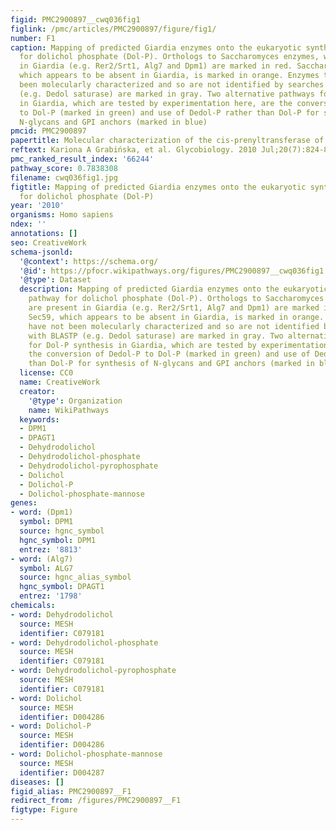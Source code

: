 ```yaml
---
figid: PMC2900897__cwq036fig1
figlink: /pmc/articles/PMC2900897/figure/fig1/
number: F1
caption: Mapping of predicted Giardia enzymes onto the eukaryotic synthetic pathway
  for dolichol phosphate (Dol-P). Orthologs to Saccharomyces enzymes, which are present
  in Giardia (e.g. Rer2/Srt1, Alg7 and Dpm1) are marked in red. Saccharomyces Sec59,
  which appears to be absent in Giardia, is marked in orange. Enzymes that have not
  been molecularly characterized and so are not identified by searches with BLASTP
  (e.g. Dedol saturase) are marked in gray. Two alternative pathways for Dol-P synthesis
  in Giardia, which are tested by experimentation here, are the conversion of Dedol-P
  to Dol-P (marked in green) and use of Dedol-P rather than Dol-P for synthesis of
  N-glycans and GPI anchors (marked in blue)
pmcid: PMC2900897
papertitle: Molecular characterization of the cis-prenyltransferase of Giardia lamblia.
reftext: Kariona A Grabińska, et al. Glycobiology. 2010 Jul;20(7):824-832.
pmc_ranked_result_index: '66244'
pathway_score: 0.7838308
filename: cwq036fig1.jpg
figtitle: Mapping of predicted Giardia enzymes onto the eukaryotic synthetic pathway
  for dolichol phosphate (Dol-P)
year: '2010'
organisms: Homo sapiens
ndex: ''
annotations: []
seo: CreativeWork
schema-jsonld:
  '@context': https://schema.org/
  '@id': https://pfocr.wikipathways.org/figures/PMC2900897__cwq036fig1.html
  '@type': Dataset
  description: Mapping of predicted Giardia enzymes onto the eukaryotic synthetic
    pathway for dolichol phosphate (Dol-P). Orthologs to Saccharomyces enzymes, which
    are present in Giardia (e.g. Rer2/Srt1, Alg7 and Dpm1) are marked in red. Saccharomyces
    Sec59, which appears to be absent in Giardia, is marked in orange. Enzymes that
    have not been molecularly characterized and so are not identified by searches
    with BLASTP (e.g. Dedol saturase) are marked in gray. Two alternative pathways
    for Dol-P synthesis in Giardia, which are tested by experimentation here, are
    the conversion of Dedol-P to Dol-P (marked in green) and use of Dedol-P rather
    than Dol-P for synthesis of N-glycans and GPI anchors (marked in blue)
  license: CC0
  name: CreativeWork
  creator:
    '@type': Organization
    name: WikiPathways
  keywords:
  - DPM1
  - DPAGT1
  - Dehydrodolichol
  - Dehydrodolichol-phosphate
  - Dehydrodolichol-pyrophosphate
  - Dolichol
  - Dolichol-P
  - Dolichol-phosphate-mannose
genes:
- word: (Dpm1)
  symbol: DPM1
  source: hgnc_symbol
  hgnc_symbol: DPM1
  entrez: '8813'
- word: (Alg7)
  symbol: ALG7
  source: hgnc_alias_symbol
  hgnc_symbol: DPAGT1
  entrez: '1798'
chemicals:
- word: Dehydrodolichol
  source: MESH
  identifier: C079181
- word: Dehydrodolichol-phosphate
  source: MESH
  identifier: C079181
- word: Dehydrodolichol-pyrophosphate
  source: MESH
  identifier: C079181
- word: Dolichol
  source: MESH
  identifier: D004286
- word: Dolichol-P
  source: MESH
  identifier: D004286
- word: Dolichol-phosphate-mannose
  source: MESH
  identifier: D004287
diseases: []
figid_alias: PMC2900897__F1
redirect_from: /figures/PMC2900897__F1
figtype: Figure
---
```

